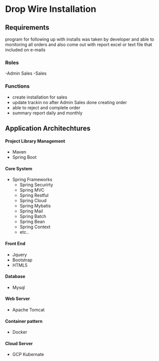 # Drop Wire Installation

## Requirements
program for following up with installs was taken by developer and able to monitoring all orders and also come out with report excel or text file that included on e-mails

### Roles
-Admin Sales
-Sales

### Functions
- create installation for sales
- update trackin no after Admin Sales done creating order
- able to reject and complete order
- summary report daily and monthly

## Application Architechtures
#### Project Library Management
  - Maven
  - Spring Boot
#### Core System
  - Spring Frameworks
    - Spring Securirty
    - Spring MVC
    - Spring Restful
    - Spring Cloud
    - Spring Mybatis
    - Spring Mail
    - Spring Batch
    - Spring Bean
    - Spring Context
    - etc..
#### Front End
  - Jquery
  - Bootstrap
  - HTML5
#### Database
  - Mysql
#### Web Server
  - Apache Tomcat
#### Container pattern
  - Docker
#### Cloud Server
  - GCP Kubernate

